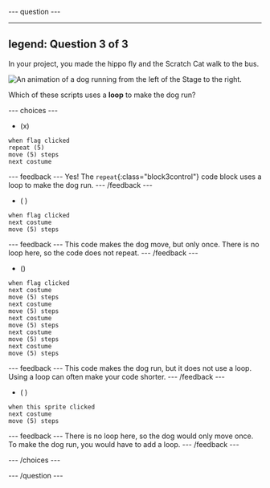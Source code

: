 --- question ---

---
legend: Question 3 of 3
---

In your project, you made the hippo fly and the Scratch Cat walk to the bus.

![An animation of a dog running from the left of the Stage to the right.](images/dog-run.gif)

Which of these scripts uses a **loop** to make the dog run?

--- choices ---

- (x) 
```blocks3
when flag clicked
repeat (5)
move (5) steps
next costume
```

  --- feedback ---
Yes! The `repeat`{:class="block3control"} code block uses a loop to make the dog run.
  --- /feedback ---

- ( ) 
```blocks3
when flag clicked 
next costume
move (5) steps
```

  --- feedback ---
This code makes the dog move, but only once. There is no loop here, so the code does not repeat.
  --- /feedback ---
  
- () 
```blocks3
when flag clicked
next costume
move (5) steps
next costume
move (5) steps
next costume
move (5) steps
next costume
move (5) steps
next costume
move (5) steps
```

  --- feedback ---
This code makes the dog run, but it does not use a loop. Using a loop can often make your code shorter.
  --- /feedback ---

- ( ) 
```blocks3
when this sprite clicked 
next costume
move (5) steps
```

  --- feedback ---
There is no loop here, so the dog would only move once. To make the dog run, you would have to add a loop.
  --- /feedback ---

--- /choices ---

--- /question ---
